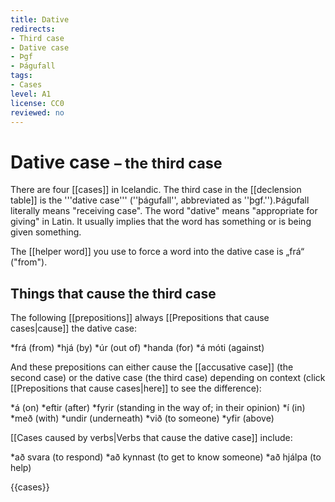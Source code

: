 ```yaml
---
title: Dative
redirects:
- Third case
- Dative case
- Þgf
- Þágufall
tags:
- Cases
level: A1
license: CC0
reviewed: no
---
```


# Dative case <small>– the third case</small>

There are four [[cases]] in Icelandic. The third case in the [[declension table]] is the '''dative case''' (''þágufall'', abbreviated as ''þgf.'').<note>Þágufall literally means "receiving case". The word "dative" means "appropriate for giving" in Latin.</note> It usually implies that the word has something or is being given something.

The [[helper word]] you use to force a word into the dative case is „frá“ ("from").

## Things that cause the third case
The following [[prepositions]] always [[Prepositions that cause cases|cause]] the dative case:

*frá (from)
*hjá (by)
*úr (out of)
*handa (for)
*á móti (against)

And these prepositions can either cause the [[accusative case]] (the second case) or the dative case (the third case) depending on context (click [[Prepositions that cause cases|here]] to see the difference):

*á (on)
*eftir (after)
*fyrir (standing in the way of; in their opinion)
*í (in)
*með (with)
*undir (underneath)
*við (to someone)
*yfir (above)

[[Cases caused by verbs|Verbs that cause the dative case]] include:

*að svara (to respond)
*að kynnast (to get to know someone)
*að hjálpa (to help)

{{cases}}

